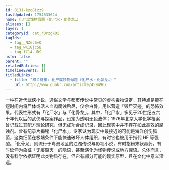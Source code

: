 ```yaml
---
id: 0131-kzc8izz9
lastUpdated: 1754633624
name: 化尸腐蚀物母题（化尸水・化骨龙…）
aliases: []
layer: 1
categoryId: cat_r0rzgkOi
tagIds:
  - tag__NZec6vQ
  - tag_wK1Gjc5B
  - tag_fC14-UDS
nsfw: false
parent: ""
relatedEntries: []
timelineEvents: []
titledLinks:
  - title: "相关链接: 化尸腐蚀物母题（化尸水・化骨龙…）"
    url: http://www.guokr.com/article/459496/
---
```


一种在近代武侠小说、通俗文学与都市传说中常见的虚构毒物设定，其特点是能在短时间内将尸体或活人血肉腐蚀殆尽，仅余白骨，用以营造「毁尸灭迹」的恐怖效果。代表性形式有「化尸水」与「化骨龙」。其中，「化尸水」多见于20世纪五六十年代以后的武侠与探案作品，设定为透明无色液体；1976年北京大学化学档案曾记载过其配方理论研究，但无成功合成记录，因此现实中并不存在如此高效的腐蚀剂。曾有纪录片揭秘「化尸水」，专家认为现实中最接近的可能是海洋创伤弧菌，这类细菌在极端条件下能快速破坏人体组织，有时它也被用于指代 HF 等强酸。「化骨龙」则流行于粤港地区的江湖传说与影视小说，有时指粉末状毒药，有时延伸为象征「无痕毁灭」的隐语，甚至演化为怪物传说或地方俚语。总体而言，没有科学依据证明此类物质存在，但它有部分可能的现实原型，且在文化中意义深远。